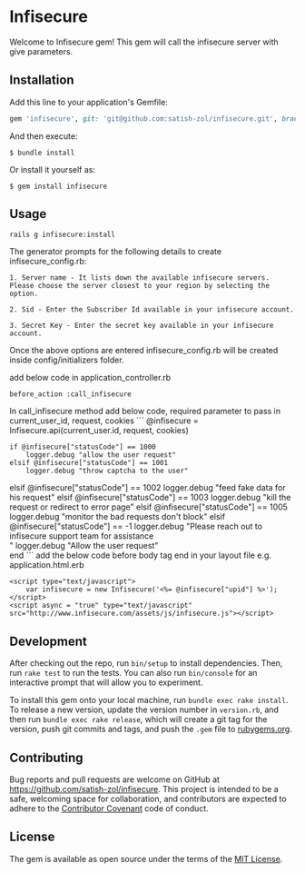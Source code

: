 # Infisecure

Welcome to Infisecure gem! This gem will call the infisecure server with give parameters.


## Installation

Add this line to your application's Gemfile:

```ruby
gem 'infisecure', git: 'git@github.com:satish-zol/infisecure.git', branch: 'master'
```

And then execute:

    $ bundle install

Or install it yourself as:

    $ gem install infisecure

## Usage

	rails g infisecure:install

The generator prompts for the following details to create infisecure_config.rb:

    1. Server name - It lists down the available infisecure servers. Please choose the server closest to your region by selecting the option.

    2. Sid - Enter the Subscriber Id available in your infisecure account.

    3. Secret Key - Enter the secret key available in your infisecure account.

Once the above options are entered infisecure_config.rb will be created inside config/initializers folder.

add below code in application_controller.rb

	before_action :call_infisecure

In call_infisecure method add below code, required parameter to pass in current_user_id, request, cookies
	```
	@infisecure = Infisecure.api(current_user.id, request, cookies)

	if @infisecure["statusCode"] == 1000
		logger.debug "allow the user request"		
	elsif @infisecure["statusCode"] == 1001
		logger.debug "throw captcha to the user"
  elsif @infisecure["statusCode"] == 1002
  	logger.debug "feed fake data for his request"
  elsif @infisecure["statusCode"] == 1003
  	logger.debug "kill the request or redirect to error page"
	elsif @infisecure["statusCode"] == 1005
  	logger.debug "monitor the bad requests don't block"
 	elsif @infisecure["statusCode"] == -1
		logger.debug "Please reach out to infisecure support team for assistance <BR>"
		logger.debug "Allow the user request"      
 	end	
	```
add the below code before body tag end in your layout file e.g. application.html.erb

	<script type="text/javascript">	
		var infisecure = new Infisecure('<%= @infisecure["upid"] %>');
	</script>
	<script async = "true" type="text/javascript" src="http://www.infisecure.com/assets/js/infisecure.js"></script>
		
## Development

After checking out the repo, run `bin/setup` to install dependencies. Then, run `rake test` to run the tests. You can also run `bin/console` for an interactive prompt that will allow you to experiment.

To install this gem onto your local machine, run `bundle exec rake install`. To release a new version, update the version number in `version.rb`, and then run `bundle exec rake release`, which will create a git tag for the version, push git commits and tags, and push the `.gem` file to [rubygems.org](https://rubygems.org).

## Contributing

Bug reports and pull requests are welcome on GitHub at https://github.com/satish-zol/infisecure. This project is intended to be a safe, welcoming space for collaboration, and contributors are expected to adhere to the [Contributor Covenant](http://contributor-covenant.org) code of conduct.


## License

The gem is available as open source under the terms of the [MIT License](http://opensource.org/licenses/MIT).


